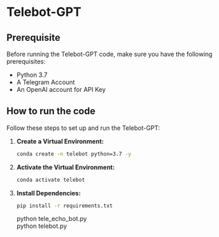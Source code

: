 # Telebot-GPT

## Prerequisite

Before running the Telebot-GPT code, make sure you have the following prerequisites:

- Python 3.7
- A Telegram Account
- An OpenAI account for API Key

## How to run the code

Follow these steps to set up and run the Telebot-GPT:

1. **Create a Virtual Environment:**

   ```bash
   conda create -n telebot python=3.7 -y
   ```

2. **Activate the Virtual Environment:**

   ```bash
   conda activate telebot
   ```

3. **Install Dependencies:**

   ```bash
   pip install -r requirements.txt
   ```

   python tele_echo_bot.py    
   python telebot.py